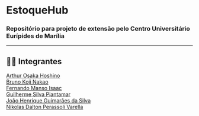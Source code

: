 # EstoqueHub

### Repositório para projeto de extensão pelo Centro Universitário Eurípides de Marília

---
## 🧑‍💻 Integrantes
[Arthur Osaka Hoshino](https://github.com/ArthurHoshino)<br/>
[Bruno Koji Nakao](https://github.com/Bruno-235789)<br/>
[Fernando Manso Isaac](https://github.com/Fernando-MI)<br/>
[Guilherme Silva Piantamar](https://github.com/gpiantamar)<br/>
[João Henrique Guimarães da Silva](https://github.com/joao591)<br/>
[Nikolas Dalton Perassoli Varella](https://github.com/Nikolas-Dalton)<br/>
